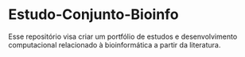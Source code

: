 # Estudo-Conjunto-Bioinfo
Esse repositório visa criar um portfólio de estudos e desenvolvimento computacional relacionado à bioinformática a partir da literatura.

